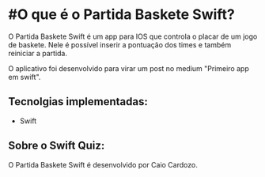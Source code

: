 #O que é o Partida Baskete Swift?
=====================

O Partida Baskete Swift é um app para IOS que controla o placar de um jogo de baskete.
Nele é possível inserir a pontuação dos times e também reiniciar a partida.

O aplicativo foi desenvolvido para virar um post no medium "Primeiro app em swift".

## Tecnolgias implementadas:

- Swift 


## Sobre o Swift Quiz:
O Partida Baskete Swift é desenvolvido por Caio Cardozo.
